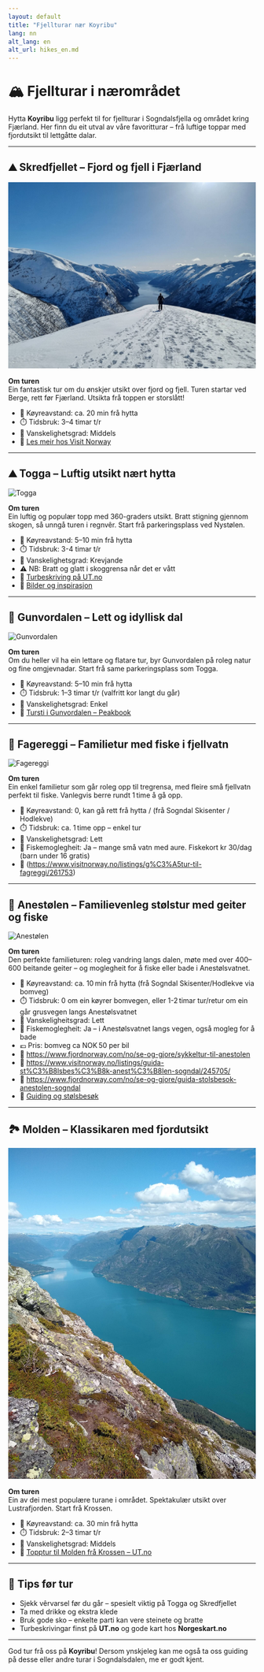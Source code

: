 ```yaml
---
layout: default
title: "Fjellturar nær Koyribu"
lang: nn
alt_lang: en
alt_url: hikes_en.md
---
```


# 🏔️ Fjellturar i nærområdet

Hytta **Koyribu** ligg perfekt til for fjellturar i Sogndalsfjella og området kring Fjærland. Her finn du eit utval av våre favoritturar – frå luftige toppar med fjordutsikt til lettgåtte dalar.

---

## ⛰️ Skredfjellet – Fjord og fjell i Fjærland

![Skredfjellet](img/skrefjellet.jpeg)

**Om turen**  
Ein fantastisk tur om du ønskjer utsikt over fjord og fjell. Turen startar ved Berge, rett før Fjærland. Utsikta frå toppen er storslått!

- 🚗 Køyreavstand: ca. 20 min frå hytta
- ⏱️ Tidsbruk: 3–4 timar t/r
- 🥾 Vanskelighetsgrad: Middels
- 🔗 [Les meir hos Visit Norway](https://www.visitnorway.no/listings/fjell-og-fjord-vandring-til-skredfjellet-i-fj%C3%A6rland/246118/)

---

## ⛰️ Togga – Luftig utsikt nært hytta

![Togga](https://www.fjellvenner.no/wp-content/uploads/2022/06/Togga-topptur-fjellvenner.jpg)

**Om turen**  
Ein luftig og populær topp med 360-graders utsikt. Bratt stigning gjennom skogen, så unngå turen i regnvêr. Start frå parkeringsplass ved Nystølen.

- 🚗 Køyreavstand: 5–10 min frå hytta
- ⏱️ Tidsbruk: 3-4 timar t/r
- 🥾 Vanskelighetsgrad: Krevjande
- ⚠️ NB: Bratt og glatt i skoggrensa når det er vått
- 🔗 [Turbeskriving på UT.no](https://ut.no/turforslag/116454)  
- 🔗 [Bilder og inspirasjon](https://www.fjellvenner.no/fjellturer-i-andre-fjellomraader/togga-1205-moh)

---

## 🌿 Gunvordalen – Lett og idyllisk dal

![Gunvordalen](https://peakbook.org/media/images/peakbook-element-63255.jpg)

**Om turen**  
Om du heller vil ha ein lettare og flatare tur, byr Gunvordalen på roleg natur og fine omgjevnadar. Start frå same parkeringsplass som Togga.

- 🚗 Køyreavstand: 5–10 min frå hytta
- ⏱️ Tidsbruk: 1–3 timar t/r (valfritt kor langt du går)
- 🥾 Vanskelighetsgrad: Enkel
- 🔗 [Tursti i Gunvordalen – Peakbook](https://peakbook.org/no/peakbook-element/63255/Tursti+Gunvordalen.html)

---
## 🎣 Fagereggi – Familietur med fiske i fjellvatn

![Fagereggi](img/fagereggi-vatn-regn-jpeg)

**Om turen**  
Ein enkel familietur som går roleg opp til tregrensa, med fleire små fjellvatn perfekt til fiske. Vanlegvis berre rundt 1 time å gå opp.

- 🚗 Køyreavstand: 0, kan gå rett frå hytta / (frå Sogndal Skisenter / Hodlekve)
- ⏱️ Tidsbruk: ca. 1 time opp – enkel tur
- 🥾 Vanskelighetsgrad: Lett  
- 🎣 Fiskemoglegheit: Ja – mange små vatn med aure. Fiskekort kr 30/dag (barn under 16 gratis)
- 🔗 (https://www.visitnorway.no/listings/g%C3%A5tur-til-fagreggi/261753)

---

## 🐐 Anestølen – Familievenleg stølstur med geiter og fiske

![Anestølen](https://www.visitnorway.com/listings/guida-st%C3%B8lsbes%C3%B8k-anest%C3%B8len-sogndal/245705/)

**Om turen**  
Den perfekte familieturen: roleg vandring langs dalen, møte med over 400–600 beitande geiter – og moglegheit for å fiske eller bade i Anestølsvatnet. 

- 🚗 Køyreavstand: ca. 10 min frå hytta (frå Sogndal Skisenter/Hodlekve via bomveg)
- ⏱️ Tidsbruk: 0 om ein køyrer bomvegen, eller 1-2 timar tur/retur om ein går grusvegen langs Anestølsvatnet
- 🥾 Vanskeligheitsgrad: Lett
- 🎣 Fiskemoglegheit: Ja – i Anestølsvatnet langs vegen, også mogleg for å bade
- 💶 Pris: bomveg ca NOK 50 per bil
- 🔗 https://www.fjordnorway.com/no/se-og-gjore/sykkeltur-til-anestolen
- 🔗 https://www.visitnorway.no/listings/guida-st%C3%B8lsbes%C3%B8k-anest%C3%B8len-sogndal/245705/
- 🔗 https://www.fjordnorway.com/no/se-og-gjore/guida-stolsbesok-anestolen-sogndal
- 🔗 [Guiding og stølsbesøk](https://www.visitnorway.no/listings/guida-st%C3%B8lsbes%C3%B8k-anest%C3%B8len-sogndal/245705/)

---

## 🏞️ Molden – Klassikaren med fjordutsikt

![Molden](img/molden.jpeg)

**Om turen**  
Ein av dei mest populære turane i området. Spektakulær utsikt over Lustrafjorden. Start frå Krossen.

- 🚗 Køyreavstand: ca. 30 min frå hytta
- ⏱️ Tidsbruk: 2–3 timar t/r
- 🥾 Vanskelighetsgrad: Middels
- 🔗 [Topptur til Molden frå Krossen – UT.no](https://ut.no/turforslag/118573/topptur-til-molden-fra-krossen)

---

## 🧭 Tips før tur
- Sjekk vêrvarsel før du går – spesielt viktig på Togga og Skredfjellet
- Ta med drikke og ekstra klede
- Bruk gode sko – enkelte parti kan vere steinete og bratte
- Turbeskrivingar finst på **UT.no** og gode kart hos **Norgeskart.no**

---

God tur frå oss på **Koyribu**!
Dersom ynskjeleg kan me også ta oss guiding på desse eller andre turar i Sogndalsdalen, me er godt kjent.
